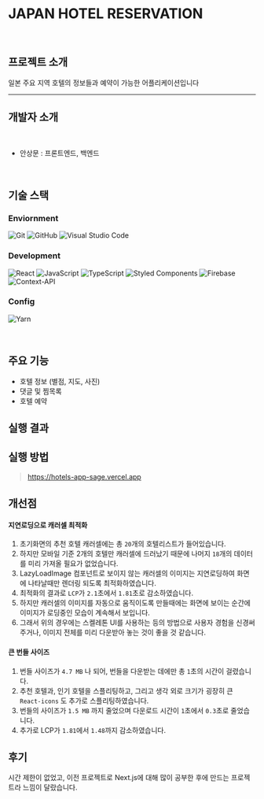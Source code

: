 
# JAPAN HOTEL RESERVATION
<br>

## 프로젝트 소개

일본 주요 지역 호텔의 정보들과 예약이 가능한 어플리케이션입니다

---
## 개발자 소개

<br>

* 안상문 : 프론트엔드, 백엔드
  
<br>

## 기술 스택

### Enviornment

![Git](https://img.shields.io/badge/git-%23F05033.svg?style=for-the-badge&logo=git&logoColor=white)
 ![GitHub](https://img.shields.io/badge/github-%23121011.svg?style=for-the-badge&logo=github&logoColor=white)
 ![Visual Studio Code](https://img.shields.io/badge/Visual%20Studio%20Code-0078d7.svg?style=for-the-badge&logo=visual-studio-code&logoColor=white)

### Development

![React](https://img.shields.io/badge/react-%2320232a.svg?style=for-the-badge&logo=react&logoColor=%2361DAFB)
![JavaScript](https://img.shields.io/badge/javascript-%23323330.svg?style=for-the-badge&logo=javascript&logoColor=%23F7DF1E)
![TypeScript](https://img.shields.io/badge/typescript-%23007ACC.svg?style=for-the-badge&logo=typescript&logoColor=white)
![Styled Components](https://img.shields.io/badge/styled--components-DB7093?style=for-the-badge&logo=styled-components&logoColor=white)
![Firebase](https://img.shields.io/badge/firebase-a08021?style=for-the-badge&logo=firebase&logoColor=ffcd34)
![Context-API](https://img.shields.io/badge/Context--Api-000000?style=for-the-badge&logo=react)


### Config

![Yarn](https://img.shields.io/badge/yarn-%232C8EBB.svg?style=for-the-badge&logo=yarn&logoColor=white)
  
<br>

## 주요 기능

* 호텔 정보 (별점, 지도, 사진) <br>
* 댓글 및 찜목록 <br>
* 호텔 예약 <br>

## 실행 결과



## 실행 방법

> https://hotels-app-sage.vercel.app <br>


## 개선점

#### 지연로딩으로 캐러셀 최적화

1. 초기화면의 추천 호텔 캐러셀에는 총 `20`개의 호텔리스트가 들어있습니다.
2. 하지만 모바일 기준 2개의 호텔만 캐러셀에 드러났기 때문에 나머지 `18`개의 데이터를 미리 가져올 필요가 없었습니다.
3. LazyLoadImage 컴포넌트로 보이지 않는 캐러셀의 이미지는 지연로딩하여 화면에 나타날때만 렌더링 되도록 최적화하였습니다.
4. 최적화의 결과로 `LCP`가 `2.1`초에서 `1.81`초로 감소하였습니다.
5. 하지만 캐러셀의 이미지를 자동으로 움직이도록 만들때에는 화면에 보이는 순간에 이미지가 로딩중인 모습이 계속해서 보입니다.
6. 그래서 위의 경우에는 스켈레톤 UI를 사용하는 등의 방법으로 사용자 경험을 신경써주거나, 이미지 전체를 미리 다운받아 놓는 것이 좋을 것 같습니다.

#### 큰 번들 사이즈

1. 번들 사이즈가 `4.7 MB` 나 되어, 번들을 다운받는 데에만 총 `1`초의 시간이 걸렸습니다.
2. 추천 호텔과, 인기 호텔을 스플리팅하고, 그리고 생각 외로 크기가 굉장히 큰 `React-icons` 도 추가로 스플리팅하였습니다.
3. 번들의 사이즈가 `1.5 MB` 까지 줄었으며 다운로드 시간이 `1`초에서 `0.3`초로 줄었습니다.
4. 추가로 LCP가 `1.81`에서 `1.48`까지 감소하였습니다. 



## 후기
 
시간 제한이 없었고, 이전 프로젝트로 Next.js에 대해 많이 공부한 후에 만드는 프로젝트라 느낌이 달랐습니다.




